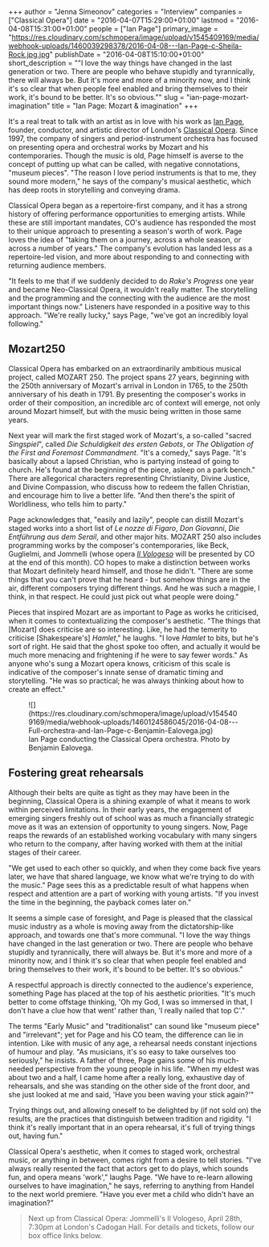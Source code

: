 +++
author = "Jenna Simeonov"
categories = "Interview"
companies = ["Classical Opera"]
date = "2016-04-07T15:29:00+01:00"
lastmod = "2016-04-08T15:31:00+01:00"
people = ["Ian Page"]
primary_image = "https://res.cloudinary.com/schmopera/image/upload/v1545409169/media/webhook-uploads/1460039298378/2016-04-08---Ian-Page-c-Sheila-Rock.jpg.jpg"
publishDate = "2016-04-08T15:10:00+01:00"
short_description = "&quot;I love the way things have changed in the last generation or two. There are people who behave stupidly and tyrannically, there will always be. But it&#039;s more and more of a minority now, and I think it&#039;s so clear that when people feel enabled and bring themselves to their work, it&#039;s bound to be better. It&#039;s so obvious.&quot;"
slug = "ian-page-mozart-imagination"
title = "Ian Page: Mozart &amp; imagination"
+++

It's a real treat to talk with an artist as in love with his work as [Ian Page](/scene/people/ian-page/), founder, conductor, and artistic director of London's [Classical Opera](/scene/companies/classical-opera/). Since 1997, the company of singers and period-instrument orchestra has focused on presenting opera and orchestral works by Mozart and his contemporaries. Though the music is old, Page himself is averse to the concept of putting up what can be called, with negative connotations, "museum pieces". "The reason I love period instruments is that to me, they sound more modern," he says of the company's musical aesthetic, which has deep roots in storytelling and conveying drama.

Classical Opera began as a repertoire-first company, and it has a strong history of offering performance opportunities to emerging artists. While these are still important mandates, CO's audience has responded the most to their unique approach to presenting a season's worth of work. Page loves the idea of "taking them on a journey, across a whole season, or across a number of years." The company's evolution has landed less as a repertoire-led vision, and more about responding to and connecting with returning audience members. 

"It feels to me that if we suddenly decided to do *Rake's Progress* one year and became Neo-Classical Opera, it wouldn't really matter. The storytelling and the programming and the connecting with the audience are the most important things now." Listeners have responded in a positive way to this approach. "We're really lucky," says Page, "we've got an incredibly loyal following." 

## Mozart250

Classical Opera has embarked on an extraordinarily ambitious musical project, called MOZART 250. The project spans 27 years, beginning with the 250th anniversary of Mozart's arrival in London in 1765, to the 250th anniversary of his death in 1791. By presenting the composer's works in order of their composition, an incredible arc of context will emerge, not only around Mozart himself, but with the music being written in those same years.

Next year will mark the first staged work of Mozart's, a so-called "sacred *Singspiel*", called *Die Schuldigkeit des ersten Gebots*, or *The Obligation of the First and Foremost Commandment*. "It's a comedy," says Page. "It's basically about a lapsed Christian, who is partying instead of going to church. He's found at the beginning of the piece, asleep on a park bench." There are allegorical characters representing Christianity, Divine Justice, and Divine Compassion, who discuss how to redeem the fallen Christian, and encourage him to live a better life. "And then there's the spirit of Worldliness, who tells him to party."

Page acknowledges that, "easily and lazily", people can distill Mozart's staged works into a short list of *Le nozze di Figaro*, *Don Giovanni*, *Die Entführung aus dem Serail*, and other major hits. MOZART 250 also includes programming works by the composer's contemporaries, like Beck, Guglielmi, and Jommelli (whose opera [*Il Vologeso*](http://www.classicalopera.co.uk/performances/jommelli-il-vologeso/) will be presented by CO at the end of this month). CO hopes to make a distinction between works that Mozart definitely heard himself, and those he didn't. "There are some things that you can't prove that he heard - but somehow things are in the air, different composers trying different things. And he was such a magpie, I think, in that respect. He could just pick out what people were doing."

Pieces that inspired Mozart are as important to Page as works he criticised, when it comes to contextualizing the composer's aesthetic. "The things that [Mozart] does criticise are so interesting. Like, he had the temerity to criticise [Shakespeare's] *Hamlet*," he laughs. "I love *Hamlet* to bits, but he's sort of right. He said that the ghost spoke too often, and actually it would be much more menacing and frightening if he were to say fewer words." As anyone who's sung a Mozart opera knows, criticism of this scale is indicative of the composer's innate sense of dramatic timing and storytelling. "He was so practical; he was always thinking about how to create an effect."

<figure data-type="image">
![](https://res.cloudinary.com/schmopera/image/upload/v1545409169/media/webhook-uploads/1460124586045/2016-04-08---Full-orchestra-and-Ian-Page-c-Benjamin-Ealovega.jpg)<figcaption>Ian Page conducting the Classical Opera orchestra. Photo by Benjamin Ealovega.</figcaption>
</figure>

## Fostering great rehearsals

Although their belts are quite as tight as they may have been in the beginning, Classical Opera is a shining example of what it means to work within perceived limitations. In their early years, the engagement of emerging singers freshly out of school was as much a financially strategic move as it was an extension of opportunity to young singers. Now, Page reaps the rewards of an established working vocabulary with many singers who return to the company, after having worked with them at the initial stages of their career.

"We get used to each other so quickly, and when they come back five years later, we have that shared language, we know what we're trying to do with the music." Page sees this as a predictable result of what happens when respect and attention are a part of working with young artists. "If you invest the time in the beginning, the payback comes later on."

It seems a simple case of foresight, and Page is pleased that the classical music industry as a whole is moving away from the dictatorship-like approach, and towards one that's more communal. "I love the way things have changed in the last generation or two. There are people who behave stupidly and tyrannically, there will always be. But it's more and more of a minority now, and I think it's so clear that when people feel enabled and bring themselves to their work, it's bound to be better. It's so obvious."

A respectful approach is directly connected to the audience's experience, something Page has placed at the top of his aesthetic priorities. "It's much better to come offstage thinking, 'Oh my God, I was so immersed in that, I don't have a clue how that went' rather than, 'I really nailed that top C'."

The terms "Early Music" and "traditionalist" can sound like "museum piece" and "irrelevant"; yet for Page and his CO team, the difference can lie in intention. Like with music of any age, a rehearsal needs constant injections of humour and play. "As musicians, it's so easy to take ourselves too seriously," he insists. A father of three, Page gains some of his much-needed perspective from the young people in his life. "When my eldest was about two and a half, I came home after a really long, exhaustive day of rehearsals, and she was standing on the other side of the front door, and she just looked at me and said, 'Have you been waving your stick again?'"

Trying things out, and allowing oneself to be delighted by (if not sold on) the results, are the practices that distinguish between tradition and rigidity. "I think it's really important that in an opera rehearsal, it's full of trying things out, having fun." 

Classical Opera's aesthetic, when it comes to staged work, orchestral music, or anything in between, comes right from a desire to tell stories. "I've always really resented the fact that actors get to do plays, which sounds fun, and opera means 'work'," laughs Page. "We have to re-learn allowing ourselves to have imagination," he says, referring to anything from Handel to the next world premiere. "Have you ever met a child who didn't have an imagination?"

>Next up from Classical Opera: Jommelli's Il Vologeso, April 28th, 7:30pm at London's Cadogan Hall. For details and tickets, follow our box office links below.
